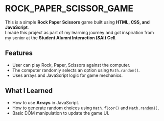 # ROCK_PAPER_SCISSOR_GAME

This is a simple **Rock Paper Scissors** game built using **HTML, CSS, and JavaScript**.  
I made this project as part of my learning journey and got inspiration from my senior at the **Student Alumni Interaction (SAI) Cell**.

## Features
- User can play Rock, Paper, Scissors against the computer.
- The computer randomly selects an option using `Math.random()`.
- Uses arrays and JavaScript logic for game mechanics.

## What I Learned
- How to use **Arrays** in JavaScript.
- How to generate random choices using `Math.floor()` and `Math.random()`.
- Basic DOM manipulation to update the game UI.
